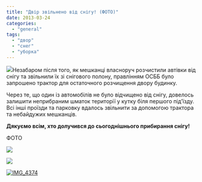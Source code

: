 ```yaml
---
title: "Двір звільнено від снігу! (ФОТО)"
date: 2013-03-24
categories: 
  - "general"
tags: 
  - "двор"
  - "снег"
  - "уборка"
---
```


[![](http://shevchenko4a.brovary.org/wp-content/uploads/2013/03/IMG_4370-300x225.jpg)](http://shevchenko4a.brovary.org/wp-content/uploads/2013/03/IMG_4370.jpg)Незабаром після того, як мешканці власноруч розчистили автівки від снігу та звільнили їх зі снігового полону, правлінням ОСББ було запрошено трактор для остаточного розчищення двору будинку.

Через те, що один із автомобілів не було відчищено від снігу, довелось залишити неприбраним шматок території у кутку біля першого під'їзду. Всі інші проїзди та парковку вдалось звільнити за допомогою трактора та небайдужих мешканців.

**Дякуємо всім, хто долучився до сьогоднішнього прибирання снігу!**

ФОТО <!--more-->

[![](http://shevchenko4a.brovary.org/wp-content/uploads/2013/03/IMG_4333.jpg)](http://shevchenko4a.brovary.org/wp-content/uploads/2013/03/IMG_4333.jpg)

[![](http://shevchenko4a.brovary.org/wp-content/uploads/2013/03/IMG_4338.jpg)](http://shevchenko4a.brovary.org/wp-content/uploads/2013/03/IMG_4338.jpg)

[![IMG_4374](http://shevchenko4a.brovary.org/wp-content/uploads/2013/03/IMG_4374.jpg)](http://shevchenko4a.brovary.org/wp-content/uploads/2013/03/IMG_4374.jpg)
